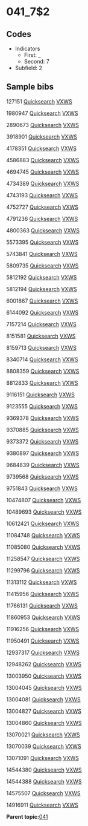 # 041\_7$2

## Codes

-   Indicators
    -   First: \_
    -   Second: 7
-   Subfield: 2

## Sample bibs

127151 [Quicksearch](https://search.library.yale.edu/catalog/127151) [VXWS](http://prodorbis.library.yale.edu:7014/vxws/GetHoldingsService?bibId=127151)

1980947 [Quicksearch](https://search.library.yale.edu/catalog/1980947) [VXWS](http://prodorbis.library.yale.edu:7014/vxws/GetHoldingsService?bibId=1980947)

2890673 [Quicksearch](https://search.library.yale.edu/catalog/2890673) [VXWS](http://prodorbis.library.yale.edu:7014/vxws/GetHoldingsService?bibId=2890673)

3918901 [Quicksearch](https://search.library.yale.edu/catalog/3918901) [VXWS](http://prodorbis.library.yale.edu:7014/vxws/GetHoldingsService?bibId=3918901)

4178351 [Quicksearch](https://search.library.yale.edu/catalog/4178351) [VXWS](http://prodorbis.library.yale.edu:7014/vxws/GetHoldingsService?bibId=4178351)

4586883 [Quicksearch](https://search.library.yale.edu/catalog/4586883) [VXWS](http://prodorbis.library.yale.edu:7014/vxws/GetHoldingsService?bibId=4586883)

4694745 [Quicksearch](https://search.library.yale.edu/catalog/4694745) [VXWS](http://prodorbis.library.yale.edu:7014/vxws/GetHoldingsService?bibId=4694745)

4734389 [Quicksearch](https://search.library.yale.edu/catalog/4734389) [VXWS](http://prodorbis.library.yale.edu:7014/vxws/GetHoldingsService?bibId=4734389)

4743193 [Quicksearch](https://search.library.yale.edu/catalog/4743193) [VXWS](http://prodorbis.library.yale.edu:7014/vxws/GetHoldingsService?bibId=4743193)

4752727 [Quicksearch](https://search.library.yale.edu/catalog/4752727) [VXWS](http://prodorbis.library.yale.edu:7014/vxws/GetHoldingsService?bibId=4752727)

4791236 [Quicksearch](https://search.library.yale.edu/catalog/4791236) [VXWS](http://prodorbis.library.yale.edu:7014/vxws/GetHoldingsService?bibId=4791236)

4800363 [Quicksearch](https://search.library.yale.edu/catalog/4800363) [VXWS](http://prodorbis.library.yale.edu:7014/vxws/GetHoldingsService?bibId=4800363)

5573395 [Quicksearch](https://search.library.yale.edu/catalog/5573395) [VXWS](http://prodorbis.library.yale.edu:7014/vxws/GetHoldingsService?bibId=5573395)

5743841 [Quicksearch](https://search.library.yale.edu/catalog/5743841) [VXWS](http://prodorbis.library.yale.edu:7014/vxws/GetHoldingsService?bibId=5743841)

5809735 [Quicksearch](https://search.library.yale.edu/catalog/5809735) [VXWS](http://prodorbis.library.yale.edu:7014/vxws/GetHoldingsService?bibId=5809735)

5812192 [Quicksearch](https://search.library.yale.edu/catalog/5812192) [VXWS](http://prodorbis.library.yale.edu:7014/vxws/GetHoldingsService?bibId=5812192)

5812194 [Quicksearch](https://search.library.yale.edu/catalog/5812194) [VXWS](http://prodorbis.library.yale.edu:7014/vxws/GetHoldingsService?bibId=5812194)

6001867 [Quicksearch](https://search.library.yale.edu/catalog/6001867) [VXWS](http://prodorbis.library.yale.edu:7014/vxws/GetHoldingsService?bibId=6001867)

6144092 [Quicksearch](https://search.library.yale.edu/catalog/6144092) [VXWS](http://prodorbis.library.yale.edu:7014/vxws/GetHoldingsService?bibId=6144092)

7157214 [Quicksearch](https://search.library.yale.edu/catalog/7157214) [VXWS](http://prodorbis.library.yale.edu:7014/vxws/GetHoldingsService?bibId=7157214)

8151581 [Quicksearch](https://search.library.yale.edu/catalog/8151581) [VXWS](http://prodorbis.library.yale.edu:7014/vxws/GetHoldingsService?bibId=8151581)

8159713 [Quicksearch](https://search.library.yale.edu/catalog/8159713) [VXWS](http://prodorbis.library.yale.edu:7014/vxws/GetHoldingsService?bibId=8159713)

8340714 [Quicksearch](https://search.library.yale.edu/catalog/8340714) [VXWS](http://prodorbis.library.yale.edu:7014/vxws/GetHoldingsService?bibId=8340714)

8808359 [Quicksearch](https://search.library.yale.edu/catalog/8808359) [VXWS](http://prodorbis.library.yale.edu:7014/vxws/GetHoldingsService?bibId=8808359)

8812833 [Quicksearch](https://search.library.yale.edu/catalog/8812833) [VXWS](http://prodorbis.library.yale.edu:7014/vxws/GetHoldingsService?bibId=8812833)

9116151 [Quicksearch](https://search.library.yale.edu/catalog/9116151) [VXWS](http://prodorbis.library.yale.edu:7014/vxws/GetHoldingsService?bibId=9116151)

9123555 [Quicksearch](https://search.library.yale.edu/catalog/9123555) [VXWS](http://prodorbis.library.yale.edu:7014/vxws/GetHoldingsService?bibId=9123555)

9369378 [Quicksearch](https://search.library.yale.edu/catalog/9369378) [VXWS](http://prodorbis.library.yale.edu:7014/vxws/GetHoldingsService?bibId=9369378)

9370885 [Quicksearch](https://search.library.yale.edu/catalog/9370885) [VXWS](http://prodorbis.library.yale.edu:7014/vxws/GetHoldingsService?bibId=9370885)

9373372 [Quicksearch](https://search.library.yale.edu/catalog/9373372) [VXWS](http://prodorbis.library.yale.edu:7014/vxws/GetHoldingsService?bibId=9373372)

9380897 [Quicksearch](https://search.library.yale.edu/catalog/9380897) [VXWS](http://prodorbis.library.yale.edu:7014/vxws/GetHoldingsService?bibId=9380897)

9684839 [Quicksearch](https://search.library.yale.edu/catalog/9684839) [VXWS](http://prodorbis.library.yale.edu:7014/vxws/GetHoldingsService?bibId=9684839)

9739568 [Quicksearch](https://search.library.yale.edu/catalog/9739568) [VXWS](http://prodorbis.library.yale.edu:7014/vxws/GetHoldingsService?bibId=9739568)

9751843 [Quicksearch](https://search.library.yale.edu/catalog/9751843) [VXWS](http://prodorbis.library.yale.edu:7014/vxws/GetHoldingsService?bibId=9751843)

10474807 [Quicksearch](https://search.library.yale.edu/catalog/10474807) [VXWS](http://prodorbis.library.yale.edu:7014/vxws/GetHoldingsService?bibId=10474807)

10489693 [Quicksearch](https://search.library.yale.edu/catalog/10489693) [VXWS](http://prodorbis.library.yale.edu:7014/vxws/GetHoldingsService?bibId=10489693)

10612421 [Quicksearch](https://search.library.yale.edu/catalog/10612421) [VXWS](http://prodorbis.library.yale.edu:7014/vxws/GetHoldingsService?bibId=10612421)

11084748 [Quicksearch](https://search.library.yale.edu/catalog/11084748) [VXWS](http://prodorbis.library.yale.edu:7014/vxws/GetHoldingsService?bibId=11084748)

11085080 [Quicksearch](https://search.library.yale.edu/catalog/11085080) [VXWS](http://prodorbis.library.yale.edu:7014/vxws/GetHoldingsService?bibId=11085080)

11258547 [Quicksearch](https://search.library.yale.edu/catalog/11258547) [VXWS](http://prodorbis.library.yale.edu:7014/vxws/GetHoldingsService?bibId=11258547)

11299796 [Quicksearch](https://search.library.yale.edu/catalog/11299796) [VXWS](http://prodorbis.library.yale.edu:7014/vxws/GetHoldingsService?bibId=11299796)

11313112 [Quicksearch](https://search.library.yale.edu/catalog/11313112) [VXWS](http://prodorbis.library.yale.edu:7014/vxws/GetHoldingsService?bibId=11313112)

11415956 [Quicksearch](https://search.library.yale.edu/catalog/11415956) [VXWS](http://prodorbis.library.yale.edu:7014/vxws/GetHoldingsService?bibId=11415956)

11766131 [Quicksearch](https://search.library.yale.edu/catalog/11766131) [VXWS](http://prodorbis.library.yale.edu:7014/vxws/GetHoldingsService?bibId=11766131)

11860953 [Quicksearch](https://search.library.yale.edu/catalog/11860953) [VXWS](http://prodorbis.library.yale.edu:7014/vxws/GetHoldingsService?bibId=11860953)

11916256 [Quicksearch](https://search.library.yale.edu/catalog/11916256) [VXWS](http://prodorbis.library.yale.edu:7014/vxws/GetHoldingsService?bibId=11916256)

11950491 [Quicksearch](https://search.library.yale.edu/catalog/11950491) [VXWS](http://prodorbis.library.yale.edu:7014/vxws/GetHoldingsService?bibId=11950491)

12937317 [Quicksearch](https://search.library.yale.edu/catalog/12937317) [VXWS](http://prodorbis.library.yale.edu:7014/vxws/GetHoldingsService?bibId=12937317)

12948262 [Quicksearch](https://search.library.yale.edu/catalog/12948262) [VXWS](http://prodorbis.library.yale.edu:7014/vxws/GetHoldingsService?bibId=12948262)

13003950 [Quicksearch](https://search.library.yale.edu/catalog/13003950) [VXWS](http://prodorbis.library.yale.edu:7014/vxws/GetHoldingsService?bibId=13003950)

13004045 [Quicksearch](https://search.library.yale.edu/catalog/13004045) [VXWS](http://prodorbis.library.yale.edu:7014/vxws/GetHoldingsService?bibId=13004045)

13004081 [Quicksearch](https://search.library.yale.edu/catalog/13004081) [VXWS](http://prodorbis.library.yale.edu:7014/vxws/GetHoldingsService?bibId=13004081)

13004827 [Quicksearch](https://search.library.yale.edu/catalog/13004827) [VXWS](http://prodorbis.library.yale.edu:7014/vxws/GetHoldingsService?bibId=13004827)

13004860 [Quicksearch](https://search.library.yale.edu/catalog/13004860) [VXWS](http://prodorbis.library.yale.edu:7014/vxws/GetHoldingsService?bibId=13004860)

13070021 [Quicksearch](https://search.library.yale.edu/catalog/13070021) [VXWS](http://prodorbis.library.yale.edu:7014/vxws/GetHoldingsService?bibId=13070021)

13070039 [Quicksearch](https://search.library.yale.edu/catalog/13070039) [VXWS](http://prodorbis.library.yale.edu:7014/vxws/GetHoldingsService?bibId=13070039)

13071091 [Quicksearch](https://search.library.yale.edu/catalog/13071091) [VXWS](http://prodorbis.library.yale.edu:7014/vxws/GetHoldingsService?bibId=13071091)

14544380 [Quicksearch](https://search.library.yale.edu/catalog/14544380) [VXWS](http://prodorbis.library.yale.edu:7014/vxws/GetHoldingsService?bibId=14544380)

14544388 [Quicksearch](https://search.library.yale.edu/catalog/14544388) [VXWS](http://prodorbis.library.yale.edu:7014/vxws/GetHoldingsService?bibId=14544388)

14575507 [Quicksearch](https://search.library.yale.edu/catalog/14575507) [VXWS](http://prodorbis.library.yale.edu:7014/vxws/GetHoldingsService?bibId=14575507)

14916911 [Quicksearch](https://search.library.yale.edu/catalog/14916911) [VXWS](http://prodorbis.library.yale.edu:7014/vxws/GetHoldingsService?bibId=14916911)

**Parent topic:**[041](../../tags/041/041.md)

